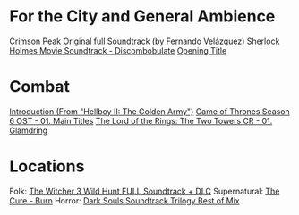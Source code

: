 # For the City and General Ambience
[Crimson Peak Original full Soundtrack (by Fernando Velázquez)](https://www.youtube.com/watch?v=jUKCvxqKfzU)
[Sherlock Holmes Movie Soundtrack - Discombobulate](https://www.youtube.com/watch?v=vgRVJksQocM&list=PL0CF37DEDC6497477)
[Opening Title](https://www.youtube.com/watch?v=MkE9P-h1oeI&list=PLeuk4c_cVcyqnDqW7ta451TEWzQlunqlg)

# Combat
[Introduction (From "Hellboy II: The Golden Army")](https://www.youtube.com/watch?v=b5Bh_66HUoU&list=PLohYzz4btpaQ_oCtJwr5UTVfFC5yj9814)
[Game of Thrones Season 6 OST - 01. Main Titles](https://www.youtube.com/watch?v=zRzqJaQ0pE0&list=PLwIz6i84iKJWBfLcatj-nqjkMCTwggHsN)
[The Lord of the Rings: The Two Towers CR - 01. Glamdring](https://www.youtube.com/watch?v=a_1EVCVYjO8&list=PL0EE2AF74C18211AF)

# Locations
Folk: [The Witcher 3 Wild Hunt FULL Soundtrack + DLC](https://www.youtube.com/watch?v=rI2vjPUztJc&list=RDrI2vjPUztJc&start_radio=1)
Supernatural: [The Cure - Burn](https://www.youtube.com/watch?v=HY7AN5xq-zI&list=PLjDvaXwceFJT8hDNwmcj3mQfB5h46-nuJ)
Horror: [Dark Souls Soundtrack Trilogy Best of Mix](https://www.youtube.com/watch?v=YHv_LCykzzw&list=RDYHv_LCykzzw&start_radio=1)